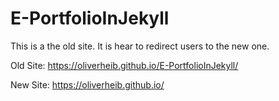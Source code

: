 # E-PortfolioInJekyll
This is a the old site. It is hear to redirect users to the new one.

Old Site: https://oliverheib.github.io/E-PortfolioInJekyll/

New Site: https://oliverheib.github.io/
